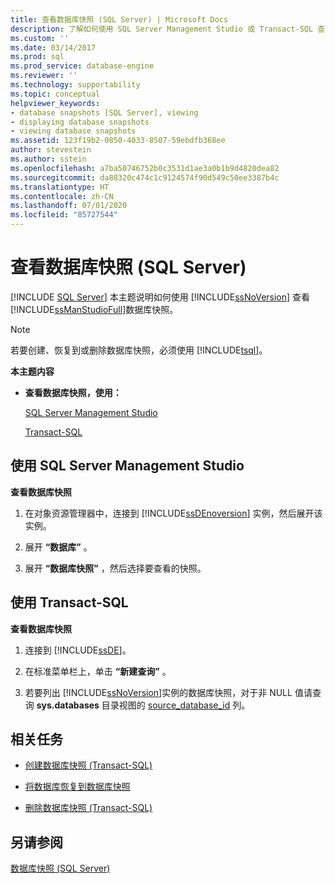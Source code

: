 ```yaml
---
title: 查看数据库快照 (SQL Server) | Microsoft Docs
description: 了解如何使用 SQL Server Management Studio 或 Transact-SQL 查看 SQL Server 数据库快照。
ms.custom: ''
ms.date: 03/14/2017
ms.prod: sql
ms.prod_service: database-engine
ms.reviewer: ''
ms.technology: supportability
ms.topic: conceptual
helpviewer_keywords:
- database snapshots [SQL Server], viewing
- displaying database snapshots
- viewing database snapshots
ms.assetid: 123f19b2-0850-4033-8507-59ebdfb368ee
author: stevestein
ms.author: sstein
ms.openlocfilehash: a7ba50746752b0c3531d1ae3a0b1b9d4820dea82
ms.sourcegitcommit: da88320c474c1c9124574f90d549c50ee3387b4c
ms.translationtype: HT
ms.contentlocale: zh-CN
ms.lasthandoff: 07/01/2020
ms.locfileid: "85727544"
---
```

# <a name="view-a-database-snapshot-sql-server"></a>查看数据库快照 (SQL Server)
 [!INCLUDE [SQL Server](../../includes/applies-to-version/sqlserver.md)]
  本主题说明如何使用 [!INCLUDE[ssNoVersion](../../includes/ssnoversion-md.md)] 查看 [!INCLUDE[ssManStudioFull](../../includes/ssmanstudiofull-md.md)]数据库快照。  
  
> [!NOTE]  
>  若要创建、恢复到或删除数据库快照，必须使用 [!INCLUDE[tsql](../../includes/tsql-md.md)]。  
  
 **本主题内容**  
  
-   **查看数据库快照，使用：**  
  
     [SQL Server Management Studio](#SSMSProcedure)  
  
     [Transact-SQL](#TsqlProcedure)  
  
##  <a name="using-sql-server-management-studio"></a><a name="SSMSProcedure"></a> 使用 SQL Server Management Studio  
 **查看数据库快照**  
  
1.  在对象资源管理器中，连接到 [!INCLUDE[ssDEnoversion](../../includes/ssdenoversion-md.md)] 实例，然后展开该实例。  
  
2.  展开 **“数据库”** 。  
  
3.  展开 **“数据库快照”** ，然后选择要查看的快照。  

##  <a name="using-transact-sql"></a><a name="TsqlProcedure"></a> 使用 Transact-SQL  
 **查看数据库快照**  
  
1.  连接到 [!INCLUDE[ssDE](../../includes/ssde-md.md)]。  
  
2.  在标准菜单栏上，单击 **“新建查询”** 。  
  
3.  若要列出 [!INCLUDE[ssNoVersion](../../includes/ssnoversion-md.md)]实例的数据库快照，对于非 NULL 值请查询 **sys.databases** 目录视图的 [source_database_id](../../relational-databases/system-catalog-views/sys-databases-transact-sql.md) 列。  
  
##  <a name="related-tasks"></a><a name="RelatedTasks"></a> 相关任务  
  
-   [创建数据库快照 (Transact-SQL)](../../relational-databases/databases/create-a-database-snapshot-transact-sql.md)  
  
-   [将数据库恢复到数据库快照](../../relational-databases/databases/revert-a-database-to-a-database-snapshot.md)  
  
-   [删除数据库快照 (Transact-SQL)](../../relational-databases/databases/drop-a-database-snapshot-transact-sql.md)  
  
## <a name="see-also"></a>另请参阅  
 [数据库快照 (SQL Server)](../../relational-databases/databases/database-snapshots-sql-server.md)  
  
  
